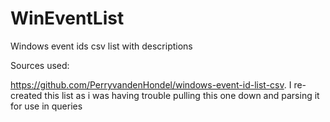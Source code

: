 # WinEventList
Windows event ids csv list with descriptions

Sources used:

https://github.com/PerryvandenHondel/windows-event-id-list-csv.
I re-created this list as i was having trouble pulling this one down and parsing it for use in queries
